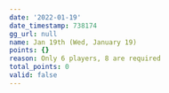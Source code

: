 ```yaml
---
date: '2022-01-19'
date_timestamp: 738174
gg_url: null
name: Jan 19th (Wed, January 19)
points: {}
reason: Only 6 players, 8 are required
total_points: 0
valid: false
---
```

